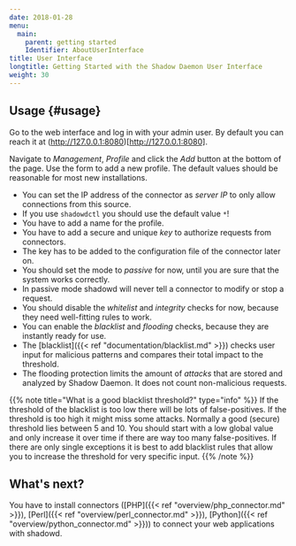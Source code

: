 ```yaml
---
date: 2018-01-28
menu:
  main:
    parent: getting started
    Identifier: AboutUserInterface
title: User Interface
longtitle: Getting Started with the Shadow Daemon User Interface
weight: 30
---
```


## Usage {#usage}

Go to the web interface and log in with your admin user.
By default you can reach it at (http://127.0.0.1:8080)[http://127.0.0.1:8080].

Navigate to *Management*, *Profile* and click the *Add* button at the bottom of the page.
Use the form to add a new profile.
The default values should be reasonable for most new installations.

 * You can set the IP address of the connector as *server IP* to only allow connections from this source.
  * If you use `shadowdctl` you should use the default value `*`!
 * You have to add a name for the profile.
 * You have to add a secure and unique *key* to authorize requests from connectors.
  * The key has to be added to the configuration file of the connector later on.
 * You should set the mode to *passive* for now, until you are sure that the system works correctly.
  * In passive mode shadowd will never tell a connector to modify or stop a request.
 * You should disable the *whitelist* and *integrity* checks for now, because they need well-fitting rules to work.
 * You can enable the *blacklist* and *flooding* checks, because they are instantly ready for use.
  * The [blacklist]({{< ref "documentation/blacklist.md" >}}) checks user input for malicious patterns and compares their total impact to the threshold.
  * The flooding protection limits the amount of *attacks* that are stored and analyzed by Shadow Daemon. It does not count non-malicious requests.

{{% note title="What is a good blacklist threshold?" type="info" %}}
If the threshold of the blacklist is too low there will be lots of false-positives.
If the threshold is too high it might miss some attacks.
Normally a good (secure) threshold lies between 5 and 10.
You should start with a low global value and only increase it over time if there are way too many false-positives.
If there are only single exceptions it is best to add blacklist rules that allow you to increase the threshold for very specific input.
{{% /note %}}

## What's next?

You have to install connectors ([PHP]({{< ref "overview/php_connector.md" >}}), [Perl]({{< ref "overview/perl_connector.md" >}}), [Python]({{< ref "overview/python_connector.md" >}})) to connect your web applications with shadowd.
